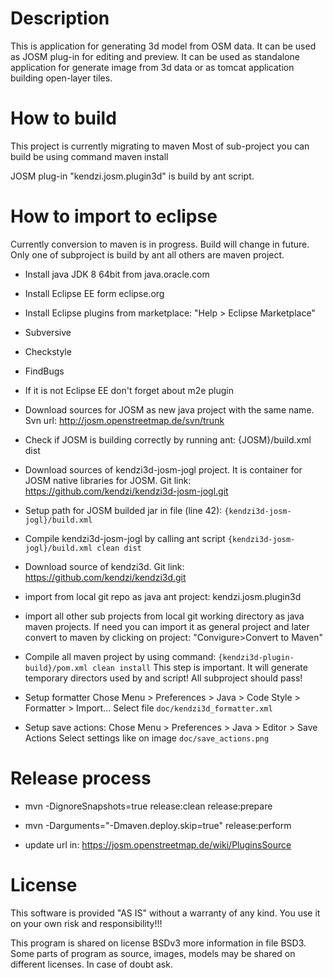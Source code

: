 # Description

This is application for generating 3d model from OSM data. It can be used as JOSM plug-in for editing and preview. It can be used as standalone application for generate image from 3d data or as tomcat application building open-layer tiles.

# How to build

This project is currently migrating to maven
Most of sub-project you can build be using command 
maven install

JOSM plug-in "kendzi.josm.plugin3d" is build by ant script.

# How to import to eclipse
Currently conversion to maven is in progress. Build will change in future. 
Only one of subproject is build by ant all others are maven project. 

* Install java JDK 8 64bit from java.oracle.com
* Install Eclipse EE form eclipse.org
* Install Eclipse plugins from marketplace: "Help > Eclipse Marketplace"
 * Subversive
 * Checkstyle
 * FindBugs
 * If it is not Eclipse EE don't forget about m2e plugin
* Download sources for JOSM as new java project with the same name. Svn url: 
http://josm.openstreetmap.de/svn/trunk
* Check if JOSM is building correctly by running ant:
{JOSM}/build.xml dist
* Download sources of kendzi3d-josm-jogl project. It is container for JOSM native libraries for JOSM. Git link:
https://github.com/kendzi/kendzi3d-josm-jogl.git
* Setup path for JOSM builded jar in file (line 42):
```{kendzi3d-josm-jogl}/build.xml```
* Compile kendzi3d-josm-jogl by calling ant script
```{kendzi3d-josm-jogl}/build.xml clean dist```
* Download source of kendzi3d. Git link: 
https://github.com/kendzi/kendzi3d.git
 * import from local git repo as java ant project: kendzi.josm.plugin3d
 * import all other sub projects from local git working directory as java maven projects. If need you can import it as general project and later convert to maven by clicking on project: "Convigure>Convert to Maven"
* Compile all maven project by using command:
``` {kendzi3d-plugin-build}/pom.xml clean install ```
This step is important. It will generate temporary directors used by and script! All subproject should pass!

* Setup formatter
Chose Menu > Preferences > Java > Code Style > Formatter > Import...
Select file ```doc/kendzi3d_formatter.xml```

* Setup save actions:
Chose Menu > Preferences > Java > Editor > Save Actions
Select settings like on image ```doc/save_actions.png```


# Release process

* mvn -DignoreSnapshots=true release:clean release:prepare 
 
* mvn -Darguments="-Dmaven.deploy.skip=true"  release:perform
 
* update url in: https://josm.openstreetmap.de/wiki/PluginsSource

# License

This software is provided "AS IS" without a warranty of any kind.  You use it on your own risk and responsibility!!!

This program is shared on license BSDv3 more information in file BSD3.
Some parts of program as source, images, models may be shared on different licenses. In case of doubt ask.
